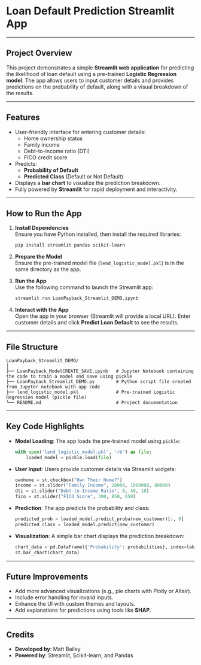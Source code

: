 # Loan Default Prediction Streamlit App

---

## Project Overview
This project demonstrates a simple **Streamlit web application** for predicting the likelihood of loan default using a pre-trained **Logistic Regression model**. The app allows users to input customer details and provides predictions on the probability of default, along with a visual breakdown of the results.

---

## Features
- User-friendly interface for entering customer details:
  - Home ownership status
  - Family income
  - Debt-to-income ratio (DTI)
  - FICO credit score
- Predicts:
  - **Probability of Default**
  - **Predicted Class** (Default or Not Default)
- Displays a **bar chart** to visualize the prediction breakdown.
- Fully powered by **Streamlit** for rapid deployment and interactivity.

---

## How to Run the App
1. **Install Dependencies**  
   Ensure you have Python installed, then install the required libraries:
   ```bash
   pip install streamlit pandas scikit-learn
   ```

2. **Prepare the Model**  
   Ensure the pre-trained model file (`lend_logistic_model.pkl`) is in the same directory as the app.

3. **Run the App**  
   Use the following command to launch the Streamlit app:
   ```bash
   streamlit run LoanPayback_Streamlit_DEMO.ipynb
   ```

4. **Interact with the App**  
   Open the app in your browser (Streamlit will provide a local URL). Enter customer details and click **Predict Loan Default** to see the results.

---

## File Structure
```
LoanPayback_Streamlit_DEMO/
│
├── LoanPayback_ModelCREATE_SAVE.ipynb   # Jupyter Notebook containing the code to train a model and save using pickle
├── LoanPayback_Streamlit_DEMO.py        # Python script file created from Jupyter notebook with app code
├── lend_logistic_model.pkl              # Pre-trained Logistic Regression model (pickle file)
└── README.md                            # Project documentation
```

---

## Key Code Highlights
- **Model Loading**: The app loads the pre-trained model using `pickle`:
   ```python
   with open('lend_logistic_model.pkl', 'rb') as file:
       loaded_model = pickle.load(file)
   ```
- **User Input**: Users provide customer details via Streamlit widgets:
   ```python
   ownhome = st.checkbox("Own Their Home?")
   income = st.slider("Family Income", 20000, 1000000, 80000)
   dti = st.slider("Debt-to-Income Ratio", 0, 40, 10)
   fico = st.slider("FICO Score", 300, 850, 650)
   ```
- **Prediction**: The app predicts the probability and class:
   ```python
   predicted_prob = loaded_model.predict_proba(new_customer)[:, 0]
   predicted_class = loaded_model.predict(new_customer)
   ```
- **Visualization**: A simple bar chart displays the prediction breakdown:
   ```python
   chart_data = pd.DataFrame({'Probability': probabilities}, index=labels)
   st.bar_chart(chart_data)
   ```

---

## Future Improvements
- Add more advanced visualizations (e.g., pie charts with Plotly or Altair).
- Include error handling for invalid inputs.
- Enhance the UI with custom themes and layouts.
- Add explanations for predictions using tools like **SHAP**.

---

## Credits
- **Developed by**: Matt Bailey
- **Powered by**: Streamlit, Scikit-learn, and Pandas  
